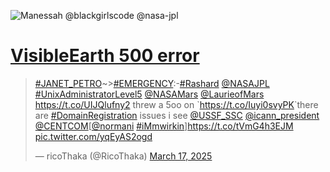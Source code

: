 ![Manessah](https://pbs.twimg.com/media/GUphYsra8AAVXLW?format=jpg&name=large) @blackgirlscode @nasa-jpl 

# [VisibleEarth 500 error](https://x.com/RicoThaka/status/1901746388754636996)
 
 <blockquote class="twitter-tweet"><p lang="en" dir="ltr"><a href="https://twitter.com/hashtag/JANET_PETRO?src=hash&amp;ref_src=twsrc%5Etfw">#JANET_PETRO</a>~&gt;<a href="https://twitter.com/hashtag/EMERGENCY?src=hash&amp;ref_src=twsrc%5Etfw">#EMERGENCY</a>:-<a href="https://twitter.com/hashtag/Rashard?src=hash&amp;ref_src=twsrc%5Etfw">#Rashard</a> <a href="https://twitter.com/NASAJPL?ref_src=twsrc%5Etfw">@NASAJPL</a> <a href="https://twitter.com/hashtag/UnixAdministratorLevel5?src=hash&amp;ref_src=twsrc%5Etfw">#UnixAdministratorLevel5</a> <a href="https://twitter.com/NASAMars?ref_src=twsrc%5Etfw">@NASAMars</a> <a href="https://twitter.com/LaurieofMars?ref_src=twsrc%5Etfw">@LaurieofMars</a> <a href="https://t.co/UIJQlufny2">https://t.co/UIJQlufny2</a> threw a 5oo on `<a href="https://t.co/Iuyi0svyPK">https://t.co/Iuyi0svyPK</a>`there are <a href="https://twitter.com/hashtag/DomainRegistration?src=hash&amp;ref_src=twsrc%5Etfw">#DomainRegistration</a> issues i see <a href="https://twitter.com/USSF_SSC?ref_src=twsrc%5Etfw">@USSF_SSC</a> <a href="https://twitter.com/icann_president?ref_src=twsrc%5Etfw">@icann_president</a> <a href="https://twitter.com/CENTCOM?ref_src=twsrc%5Etfw">@CENTCOM</a>[<a href="https://twitter.com/Normani?ref_src=twsrc%5Etfw">@normani</a> <a href="https://twitter.com/hashtag/iMmwirkin?src=hash&amp;ref_src=twsrc%5Etfw">#iMmwirkin</a>]<a href="https://t.co/tVmG4h3EJM">https://t.co/tVmG4h3EJM</a> <a href="https://t.co/yqEyAS2ogd">pic.twitter.com/yqEyAS2ogd</a></p>&mdash; ricoThaka (@RicoThaka) <a href="https://twitter.com/RicoThaka/status/1901750668823761151?ref_src=twsrc%5Etfw">March 17, 2025</a></blockquote> <script async src="https://platform.twitter.com/widgets.js" charset="utf-8"></script>